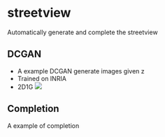 # streetview
Automatically generate and complete the streetview

## DCGAN
- A example DCGAN generate images given z
- Trained on INRIA
- 2D1G
![](/src/INRIA_ep0_2_ep99.gif)

## Completion

A example of completion

